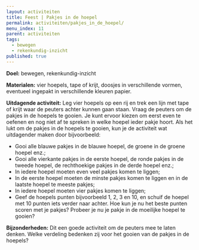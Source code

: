 ```yaml
---
layout: activiteiten
title: Feest | Pakjes in de hoepel
permalink: activiteiten/pakjes_in_de_hoepel/
menu_index: 11
parent: activiteiten
tags:
  - bewegen
  - rekenkundig-inzicht
published: true
---
```


**Doel:** bewegen, rekenkundig-inzicht

<p style="margin-top: 10px;"/>

**Materialen:** vier hoepels, tape of krijt, doosjes in verschillende vormen, eventueel ingepakt in verschillende kleuren papier.

<p style="margin-top: 10px;"/>

**Uitdagende activiteit:** Leg vier hoepels op een rij en trek een lijn met tape of krijt waar de peuters achter kunnen gaan staan. Vraag de peuters om de pakjes in de hoepels te gooien. Je kunt ervoor kiezen om eerst even te oefenen en nog niet af te spreken in welke hoepel ieder pakje hoort. Als het lukt om de pakjes in de hoepels te gooien, kun je de activiteit wat uitdagender maken door bijvoorbeeld:

- Gooi alle blauwe pakjes in de blauwe hoepel, de groene in de groene hoepel enz.;
- Gooi alle vierkante pakjes in de eerste hoepel, de ronde pakjes in de tweede hoepel, de rechthoekige pakjes in de derde hoepel enz.;
- In iedere hoepel moeten even veel pakjes komen te liggen;
- In de eerste hoepel moeten de minste pakjes komen te liggen en in de laatste hoepel te meeste pakjes;
- In iedere hoepel moeten vier pakjes komen te liggen;
- Geef de hoepels punten bijvoorbeeld 1, 2, 3 en 10, en schuif de hoepel met 10 punten iets verder naar achter. Hoe kun je nu het beste punten scoren met je pakjes? Probeer je nu je pakje in de moeilijke hoepel te gooien?

<p style="margin-top: 10px;"/>

**Bijzonderheden:** Dit een goede activiteit om de peuters mee te laten denken. Welke verdeling bedenken zij voor het gooien van de pakjes in de hoepels?
